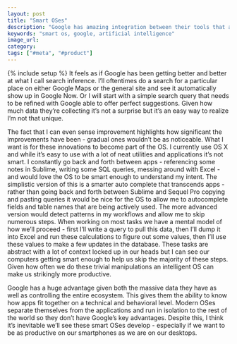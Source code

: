 ```yaml
---
layout: post
title: "Smart OSes"
description: "Google has amazing integration between their tools that allow them to do a ton of search inference. I want to see this behavior develop in our operating systems to link various apps together."
keywords: "smart os, google, artificial intelligence"
image_url:
category:
tags: ["#meta", "#product"]
---
```

{% include setup %}
It feels as if Google has been getting better and better at what I call search inference. I’ll oftentimes do a search for a particular place on either Google Maps or the general site and see it automatically show up in Google Now. Or I will start with a simple search query that needs to be refined with Google able to offer perfect suggestions. Given how much data they’re collecting it’s not a surprise but it’s an easy way to realize I’m not that unique.

The fact that I can even sense improvement highlights how significant the improvements have been - gradual ones wouldn’t be as noticeable. What I want is for these innovations to become part of the OS. I currently use OS X and while it’s easy to use with a lot of neat utilities and applications it’s not smart. I constantly go back and forth between apps - referencing some notes in Sublime, writing some SQL queries, messing around with Excel - and would love the OS to be smart enough to understand my intent. The simplistic version of this is a smarter auto complete that transcends apps - rather than going back and forth between Sublime and Sequel Pro copying and pasting queries it would be nice for the OS to allow me to autocomplete fields and table names that are being actively used. The more advanced version would detect patterns in my workflows and allow me to skip numerous steps. When working on most tasks we have a mental model of how we’ll proceed - first I’ll write a query to pull this data, then I’ll dump it into Excel and run these calculations to figure out some values, then I’ll use these values to make a few updates in the database. These tasks are abstract with a lot of context locked up in our heads but I can see our computers getting smart enough to help us skip the majority of these steps. Given how often we do these trivial manipulations an intelligent OS can make us strikingly more productive.

Google has a huge advantage given both the massive data they have as well as controlling the entire ecosystem. This gives them the ability to know how apps fit together on a technical and behavioral level. Modern OSes separate themselves from the applications and run in isolation to the rest of the world so they don’t have Google’s key advantages. Despite this, I think it’s inevitable we’ll see these smart OSes develop - especially if we want to be as productive on our smartphones as we are on our desktops.
